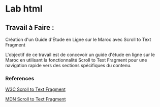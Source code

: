 # Lab html



## Travail à Faire :
 Création d'un Guide d'Étude en Ligne sur le Maroc avec Scroll to Text Fragment

L'objectif de ce travail  est de concevoir un guide d'étude en ligne sur le Maroc en utilisant la fonctionnalité Scroll to Text Fragment pour une navigation rapide vers des sections spécifiques du contenu.




### References 
[W3C Scroll to Text Fragment ](https://wicg.github.io/scroll-to-text-fragment/)

[MDN Scroll to Text Fragment](https://developer.mozilla.org/en-US/docs/Web/Text_fragments)
